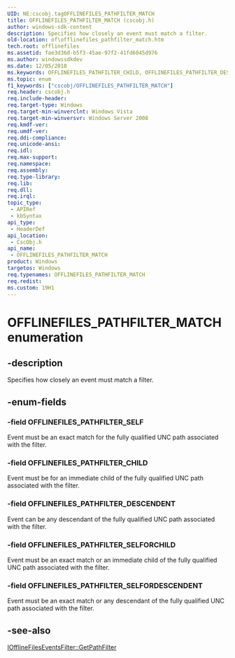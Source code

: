 ```yaml
---
UID: NE:cscobj.tagOFFLINEFILES_PATHFILTER_MATCH
title: OFFLINEFILES_PATHFILTER_MATCH (cscobj.h)
author: windows-sdk-content
description: Specifies how closely an event must match a filter.
old-location: of\offlinefiles_pathfilter_match.htm
tech.root: offlinefiles
ms.assetid: fae3d36d-b5f3-45ae-97f2-41fd6045d976
ms.author: windowssdkdev
ms.date: 12/05/2018
ms.keywords: OFFLINEFILES_PATHFILTER_CHILD, OFFLINEFILES_PATHFILTER_DESCENDENT, OFFLINEFILES_PATHFILTER_MATCH, OFFLINEFILES_PATHFILTER_MATCH enumeration [Offline Files], OFFLINEFILES_PATHFILTER_SELF, OFFLINEFILES_PATHFILTER_SELFORCHILD, OFFLINEFILES_PATHFILTER_SELFORDESCENDENT, cscobj/OFFLINEFILES_PATHFILTER_CHILD, cscobj/OFFLINEFILES_PATHFILTER_DESCENDENT, cscobj/OFFLINEFILES_PATHFILTER_MATCH, cscobj/OFFLINEFILES_PATHFILTER_SELF, cscobj/OFFLINEFILES_PATHFILTER_SELFORCHILD, cscobj/OFFLINEFILES_PATHFILTER_SELFORDESCENDENT, of.offlinefiles_pathfilter_match
ms.topic: enum
f1_keywords: ["cscobj/OFFLINEFILES_PATHFILTER_MATCH"]
req.header: cscobj.h
req.include-header: 
req.target-type: Windows
req.target-min-winverclnt: Windows Vista
req.target-min-winversvr: Windows Server 2008
req.kmdf-ver: 
req.umdf-ver: 
req.ddi-compliance: 
req.unicode-ansi: 
req.idl: 
req.max-support: 
req.namespace: 
req.assembly: 
req.type-library: 
req.lib: 
req.dll: 
req.irql: 
topic_type:
 - APIRef
 - kbSyntax
api_type:
 - HeaderDef
api_location:
 - CscObj.h
api_name:
 - OFFLINEFILES_PATHFILTER_MATCH
product: Windows
targetos: Windows
req.typenames: OFFLINEFILES_PATHFILTER_MATCH
req.redist: 
ms.custom: 19H1
---
```


# OFFLINEFILES_PATHFILTER_MATCH enumeration


## -description


Specifies how closely an event must match a filter.


## -enum-fields




### -field OFFLINEFILES_PATHFILTER_SELF

Event must be an exact match for the fully qualified UNC path associated with the filter.


### -field OFFLINEFILES_PATHFILTER_CHILD

Event must be for an immediate child of the fully qualified UNC path associated with the filter.


### -field OFFLINEFILES_PATHFILTER_DESCENDENT

Event can be any descendant of the fully qualified UNC path associated with the filter.


### -field OFFLINEFILES_PATHFILTER_SELFORCHILD

Event must be an exact match or an immediate child of the fully qualified UNC path associated with the filter.


### -field OFFLINEFILES_PATHFILTER_SELFORDESCENDENT

Event must be an exact match or any descendant of the fully qualified UNC path associated with the filter.


## -see-also




<a href="https://docs.microsoft.com/previous-versions/windows/desktop/api/cscobj/nf-cscobj-iofflinefileseventsfilter-getpathfilter">IOfflineFilesEventsFilter::GetPathFilter</a>
 

 

